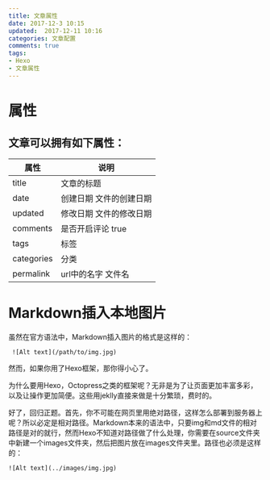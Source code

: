 ```yaml
---
title: 文章属性
date: 2017-12-3 10:15
updated:  2017-12-11 10:16
categories: 文章配置
comments: true
tags:
- Hexo
- 文章属性
---
```


# 属性
## 文章可以拥有如下属性：

|属性|说明|
|--|--|
|title|文章的标题|    
|date|创建日期 文件的创建日期|    
|updated|修改日期 文件的修改日期|    
|comments|是否开启评论 true|   
|tags|标签|    
|categories| 分类 |   
|permalink|  url中的名字  文件名|  

# Markdown插入本地图片
虽然在官方语法中，Markdown插入图片的格式是这样的：
```
 ![Alt text](/path/to/img.jpg)
```
然而，如果你用了Hexo框架，那你得小心了。

为什么要用Hexo，Octopress之类的框架呢？无非是为了让页面更加丰富多彩，以及让操作更加简便。这些用jeklly直接来做是十分繁琐，费时的。

好了，回归正题。首先，你不可能在网页里用绝对路径，这样怎么部署到服务器上呢？所以必定是相对路径。Markdown本来的语法中，只要img和md文件的相对路径是对的就行，然而Hexo不知道对路径做了什么处理，你需要在source文件夹中新建一个images文件夹，然后把图片放在images文件夹里。路径也必须是这样的：
```
![Alt text](../images/img.jpg)
```
